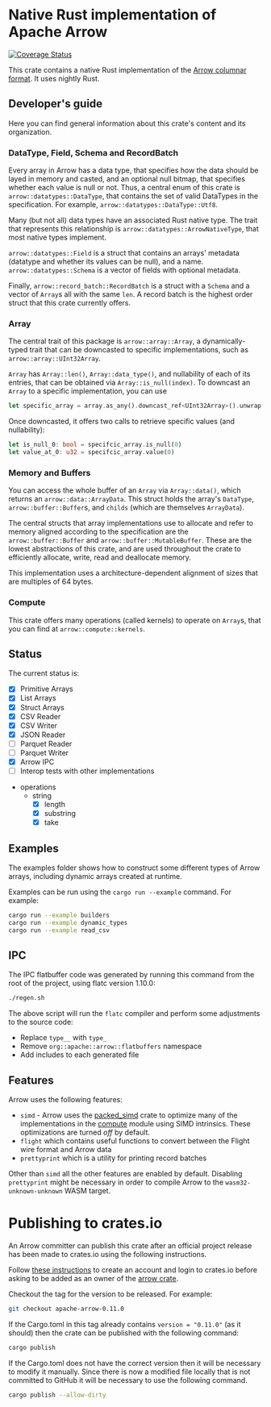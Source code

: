 <!---
  Licensed to the Apache Software Foundation (ASF) under one
  or more contributor license agreements.  See the NOTICE file
  distributed with this work for additional information
  regarding copyright ownership.  The ASF licenses this file
  to you under the Apache License, Version 2.0 (the
  "License"); you may not use this file except in compliance
  with the License.  You may obtain a copy of the License at

    http://www.apache.org/licenses/LICENSE-2.0

  Unless required by applicable law or agreed to in writing,
  software distributed under the License is distributed on an
  "AS IS" BASIS, WITHOUT WARRANTIES OR CONDITIONS OF ANY
  KIND, either express or implied.  See the License for the
  specific language governing permissions and limitations
  under the License.
-->

# Native Rust implementation of Apache Arrow

[![Coverage Status](https://coveralls.io/repos/github/apache/arrow/badge.svg)](https://coveralls.io/github/apache/arrow)

This crate contains a native Rust implementation of the [Arrow columnar format](https://arrow.apache.org/docs/format/Columnar.html). It uses nightly Rust.

## Developer's guide

Here you can find general information about this crate's content and its organization.

### DataType, Field, Schema and RecordBatch

Every array in Arrow has a data type, that specifies how the data should be layed in memory and casted, and an optional null bitmap, that specifies whether each value is null or not.
Thus, a central enum of this crate is `arrow::datatypes::DataType`, that contains the set of valid
DataTypes in the specification. For example, `arrow::datatypes::DataType::Utf8`.

Many (but not all) data types have an associated Rust native type. The trait that represents 
this relationship is `arrow::datatypes::ArrowNativeType`, that most native types implement.

`arrow::datatypes::Field` is a struct that contains an arrays' metadata (datatype and whether its values
can be null), and a name. `arrow::datatypes::Schema` is a vector of fields with optional metadata.

Finally, `arrow::record_batch::RecordBatch` is a struct with a `Schema` and a vector of `Array`s all with the same `len`. A record batch is the highest order struct that this crate currently offers.

### Array

The central trait of this package is `arrow::array::Array`, a dynamically-typed trait that
can be downcasted to specific implementations, such as `arrow::array::UInt32Array`.

`Array` has `Array::len()`, `Array::data_type()`, and nullability of each of its entries, that can be obtained via `Array::is_null(index)`. To downcast an `Array` to a specific implementation, you can use

```rust
let specific_array = array.as_any().downcast_ref<UInt32Array>().unwrap();
```

Once downcasted, it offers two calls to retrieve specific values (and nullability):

```rust
let is_null_0: bool = specifcic_array.is_null(0)
let value_at_0: u32 = specifcic_array.value(0)
```

### Memory and Buffers

You can access the whole buffer of an `Array` via `Array::data()`, which returns an `arrow::data::ArrayData`. This struct holds the array's `DataType`, `arrow::buffer::Buffer`s, and `childs` (which are themselves `ArrayData`).

The central structs that array implementations use to allocate and refer to memory
aligned according to the specification are the `arrow::buffer::Buffer` and `arrow::buffer::MutableBuffer`.
These are the lowest abstractions of this crate, and are used throughout the crate to 
efficiently allocate, write, read and deallocate memory.

This implementation uses a architecture-dependent alignment of sizes that are multiples of 64 bytes.

### Compute

This crate offers many operations (called kernels) to operate on `Array`s, that you can find at `arrow::compute::kernels`.

## Status

The current status is:

- [x] Primitive Arrays
- [x] List Arrays
- [x] Struct Arrays
- [x] CSV Reader
- [X] CSV Writer
- [X] JSON Reader
- [ ] Parquet Reader
- [ ] Parquet Writer
- [X] Arrow IPC
- [ ] Interop tests with other implementations

- operations
  - string
    - [x] length
    - [x] substring
    - [x] take

## Examples

The examples folder shows how to construct some different types of Arrow
arrays, including dynamic arrays created at runtime.

Examples can be run using the `cargo run --example` command. For example:

```bash
cargo run --example builders
cargo run --example dynamic_types
cargo run --example read_csv
```

## IPC

The IPC flatbuffer code was generated by running this command from the root of the project, using flatc version 1.10.0:

```bash
./regen.sh
```

The above script will run the `flatc` compiler and perform some adjustments to the source code:

- Replace `type__` with `type_`
- Remove `org::apache::arrow::flatbuffers` namespace
- Add includes to each generated file

## Features

Arrow uses the following features:

* `simd` - Arrow uses the [packed_simd](https://crates.io/crates/packed_simd) crate to optimize many of the
 implementations in the [compute](https://github.com/apache/arrow/tree/master/rust/arrow/src/compute) module using SIMD
 intrinsics. These optimizations are turned *off* by default.
* `flight` which contains useful functions to convert between the Flight wire format and Arrow data
* `prettyprint` which is a utility for printing record batches

Other than `simd` all the other features are enabled by default. Disabling `prettyprint` might be necessary in order to
compile Arrow to the `wasm32-unknown-unknown` WASM target.

# Publishing to crates.io

An Arrow committer can publish this crate after an official project release has
been made to crates.io using the following instructions.

Follow [these
instructions](https://doc.rust-lang.org/cargo/reference/publishing.html) to
create an account and login to crates.io before asking to be added as an owner
of the [arrow crate](https://crates.io/crates/arrow).

Checkout the tag for the version to be released. For example:

```bash
git checkout apache-arrow-0.11.0
```

If the Cargo.toml in this tag already contains `version = "0.11.0"` (as it
should) then the crate can be published with the following command:

```bash
cargo publish
```

If the Cargo.toml does not have the correct version then it will be necessary
to modify it manually. Since there is now a modified file locally that is not
committed to GitHub it will be necessary to use the following command.

```bash
cargo publish --allow-dirty
```
